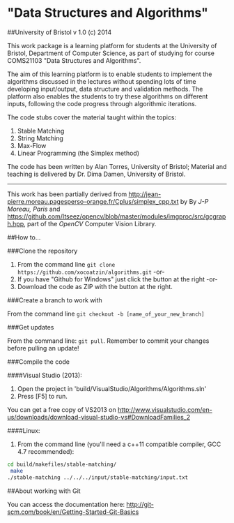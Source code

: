 "Data Structures and Algorithms"
==========

##University of Bristol
v 1.0 (c) 2014

This work package is a learning platform for students at the University of Bristol, Department of Computer Science, as part of studying for course COMS21103 "Data Structures and Algorithms".

The aim of this learning platform is to enable students to implement the algorithms discussed in the lectures without spending lots of time developing input/output, data structure and validation methods. The platform also enables the students to try these algorithms on different inputs, following the code progress through algorithmic iterations.

The code stubs cover the material taught within the topics:

1. Stable Matching
2. String Matching
3. Max-Flow
4. Linear Programming (the Simplex method)

The code has been written by Alan Torres, University of Bristol;
Material and teaching is delivered by Dr. Dima Damen, University of Bristol.

------
This work has been partially derived from http://jean-pierre.moreau.pagesperso-orange.fr/Cplus/simplex_cpp.txt by By *J-P Moreau, Paris* and https://github.com/Itseez/opencv/blob/master/modules/imgproc/src/gcgraph.hpp, part of the *OpenCV* Computer Vision Library.

##How to...

###Clone the repository

1. From the command line `git clone https://github.com/xocoatzin/algorithms.git` -or-
2. If you have "Github for Windows" just click the button at the right -or-
3. Download the code as ZIP with the button at the right.
 
###Create a branch to work with

From the command line `git checkout -b [name_of_your_new_branch]`
 
###Get updates

From the command line: `git pull`. Remember to commit your changes before pulling an update!


###Compile the code

####Visual Studio (2013):

1. Open the project in 'build/VisualStudio/Algorithms/Algorithms.sln'
2. Press [F5] to run.
 
You can get a free copy of VS2013 on http://www.visualstudio.com/en-us/downloads/download-visual-studio-vs#DownloadFamilies_2

####Linux:

1. From the command line (you'll need a c++11 compatible compiler, GCC 4.7 recommended):

```bash
cd build/makefiles/stable-matching/
 make
./stable-matching ../../../input/stable-matching/input.txt
```


##About working with Git

You can access the documentation here: http://git-scm.com/book/en/Getting-Started-Git-Basics

